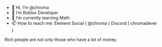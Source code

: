 - 👋 Hi, I’m @chroma
- 👀 I’m Roblox Developer
- 🌱 I’m currently learning Math
- 📫 How to reach me:  Element Social ( @chroma ) Discord ( chromadever )

Rich people are not only those who have a lot of money.


